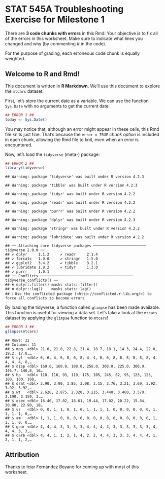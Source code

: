 STAT 545A Troubleshooting Exercise for Milestone 1
================

There are **3 code chunks with errors** in this Rmd. Your objective is
to fix all of the errors in this worksheet. Make sure to indicate what
lines you changed and why (by commenting \# in the code).

For the purpose of grading, each erroneous code chunk is equally
weighted.

## Welcome to R and Rmd!

This document is written in **R Markdown**. We’ll use this document to
explore the `mtcars` dataset.

First, let’s store the current date as a variable. We can use the
function `Sys.Date` with no arguments to get the current date:

``` r
## ERROR 1 ##
today <- Sys.Date()
```

You may notice that, although an error might appear in these cells, this
Rmd file knits just fine. That’s because the `error = TRUE` *chunk
option* is included in each chunk, allowing the Rmd file to knit, even
when an error is encountered.

Now, let’s load the `tidyverse` (meta-) package:

``` r
## ERROR 2 ##
library(tidyverse)
```

    ## Warning: package 'tidyverse' was built under R version 4.2.3

    ## Warning: package 'tibble' was built under R version 4.2.3

    ## Warning: package 'tidyr' was built under R version 4.2.2

    ## Warning: package 'readr' was built under R version 4.2.2

    ## Warning: package 'purrr' was built under R version 4.2.2

    ## Warning: package 'dplyr' was built under R version 4.2.3

    ## Warning: package 'stringr' was built under R version 4.2.2

    ## Warning: package 'lubridate' was built under R version 4.2.2

    ## ── Attaching core tidyverse packages ──────────────────────── tidyverse 2.0.0 ──
    ## ✔ dplyr     1.1.2     ✔ readr     2.1.4
    ## ✔ forcats   1.0.0     ✔ stringr   1.5.0
    ## ✔ ggplot2   3.4.2     ✔ tibble    3.2.1
    ## ✔ lubridate 1.9.2     ✔ tidyr     1.3.0
    ## ✔ purrr     1.0.1     
    ## ── Conflicts ────────────────────────────────────────── tidyverse_conflicts() ──
    ## ✖ dplyr::filter() masks stats::filter()
    ## ✖ dplyr::lag()    masks stats::lag()
    ## ℹ Use the conflicted package (<http://conflicted.r-lib.org/>) to force all conflicts to become errors

By loading the tidyverse, a function called `glimpse` has been made
available. This function is useful for viewing a data set. Let’s take a
look at the `mtcars` dataset by applying the `glimpse` function to
`mtcars`!

``` r
## ERROR 3 ##
glimpse(mtcars)
```

    ## Rows: 32
    ## Columns: 11
    ## $ mpg  <dbl> 21.0, 21.0, 22.8, 21.4, 18.7, 18.1, 14.3, 24.4, 22.8, 19.2, 17.8,…
    ## $ cyl  <dbl> 6, 6, 4, 6, 8, 6, 8, 4, 4, 6, 6, 8, 8, 8, 8, 8, 8, 4, 4, 4, 4, 8,…
    ## $ disp <dbl> 160.0, 160.0, 108.0, 258.0, 360.0, 225.0, 360.0, 146.7, 140.8, 16…
    ## $ hp   <dbl> 110, 110, 93, 110, 175, 105, 245, 62, 95, 123, 123, 180, 180, 180…
    ## $ drat <dbl> 3.90, 3.90, 3.85, 3.08, 3.15, 2.76, 3.21, 3.69, 3.92, 3.92, 3.92,…
    ## $ wt   <dbl> 2.620, 2.875, 2.320, 3.215, 3.440, 3.460, 3.570, 3.190, 3.150, 3.…
    ## $ qsec <dbl> 16.46, 17.02, 18.61, 19.44, 17.02, 20.22, 15.84, 20.00, 22.90, 18…
    ## $ vs   <dbl> 0, 0, 1, 1, 0, 1, 0, 1, 1, 1, 1, 0, 0, 0, 0, 0, 0, 1, 1, 1, 1, 0,…
    ## $ am   <dbl> 1, 1, 1, 0, 0, 0, 0, 0, 0, 0, 0, 0, 0, 0, 0, 0, 0, 1, 1, 1, 0, 0,…
    ## $ gear <dbl> 4, 4, 4, 3, 3, 3, 3, 4, 4, 4, 4, 3, 3, 3, 3, 3, 3, 4, 4, 4, 3, 3,…
    ## $ carb <dbl> 4, 4, 1, 1, 2, 1, 4, 2, 2, 4, 4, 3, 3, 3, 4, 4, 4, 1, 2, 1, 1, 2,…

## Attribution

Thanks to Icíar Fernández Boyano for coming up with most of this
worksheet.
